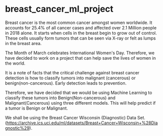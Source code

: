 # breast_cancer_ml_project

Breast cancer is the most common cancer amongst women worldwide. It accounts for 25.4% of all cancer cases and affected over 2.1 Million people in 2018 alone. It starts when cells in the breast begin to grow out of control. These cells usually form tumors that can be seen via X-ray or felt as lumps in the breast area.

The Month of March celebrates International Women's Day. Therefore, we have decided to work on a project that can help save the lives of women in the world. 

It is a note of facts that the critical challenge against breast cancer detection is how to classify tumors into malignant (cancerous) or benign(non-cancerous). Early detection leads to prevention. 

Therefore, we have decided that we would be using Machine Learning to classify these tumors into Benign(Non-cancerous) and Malignant(Cancerous) using three different models.
This will help predict if a tumor is Benign or Malignant.  

We shall be using the Breast Cancer Wisconsin (Diagnostic) Data Set.
(https://archive.ics.uci.edu/ml/datasets/Breast+Cancer+Wisconsin+%28Diagnostic%29).
